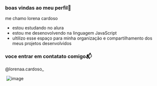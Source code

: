 ### boas vindas ao meu perfil💙

me chamo lorena cardoso

- estou estudando no alura
- estou me desenovolvendo na linguagem JavaScript
- ultilizo esse espaço para minha organização e compartilhamento dos meus projetos desenvolvidos

 ### voce entrar em contatato comigo📬
 @lorenaa.cardoso_

![]()
![image](https://github.com/user-attachments/assets/13afcadc-25fb-4d8d-be67-136200971794)
